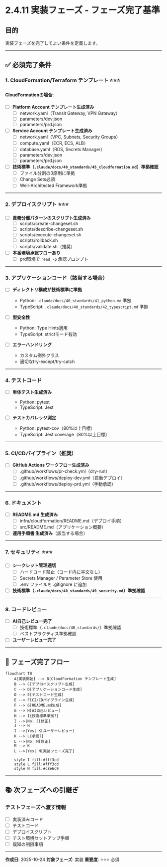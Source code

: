 # 2.4.11 実装フェーズ - フェーズ完了基準

## 目的

実装フェーズを完了してよい条件を定義します。

---

## ✅ 必須完了条件

### 1. CloudFormation/Terraform テンプレート ⭐⭐⭐

#### CloudFormationの場合:

- [ ] **Platform Account テンプレート生成済み**
  - [ ] network.yaml（Transit Gateway, VPN Gateway）
  - [ ] parameters/dev.json
  - [ ] parameters/prd.json

- [ ] **Service Account テンプレート生成済み**
  - [ ] network.yaml（VPC, Subnets, Security Groups）
  - [ ] compute.yaml（ECR, ECS, ALB）
  - [ ] database.yaml（RDS, Secrets Manager）
  - [ ] parameters/dev.json
  - [ ] parameters/prd.json

- [ ] **技術標準（`.claude/docs/40_standards/45_cloudformation.md`）準拠確認**
  - [ ] ファイル分割の3原則に準拠
  - [ ] Change Sets必須
  - [ ] Well-Architected Framework準拠

---

### 2. デプロイスクリプト ⭐⭐⭐

- [ ] **責務分離パターンのスクリプト生成済み**
  - [ ] scripts/create-changeset.sh
  - [ ] scripts/describe-changeset.sh
  - [ ] scripts/execute-changeset.sh
  - [ ] scripts/rollback.sh
  - [ ] scripts/validate.sh（推奨）

- [ ] **本番環境承認フローあり**
  - [ ] prd環境で `read -p` 承認プロンプト

---

### 3. アプリケーションコード（該当する場合）

- [ ] **ディレクトリ構成が技術標準に準拠**
  - Python: `.claude/docs/40_standards/41_python.md` 準拠
  - TypeScript: `.claude/docs/40_standards/42_typescript.md` 準拠

- [ ] **型安全性**
  - Python: Type Hints適用
  - TypeScript: strictモード有効

- [ ] **エラーハンドリング**
  - カスタム例外クラス
  - 適切なtry-except/try-catch

---

### 4. テストコード

- [ ] **単体テスト生成済み**
  - Python: pytest
  - TypeScript: Jest

- [ ] **テストカバレッジ測定**
  - Python: pytest-cov（80%以上目標）
  - TypeScript: Jest coverage（80%以上目標）

---

### 5. CI/CDパイプライン（推奨）

- [ ] **GitHub Actions ワークフロー生成済み**
  - [ ] .github/workflows/pr-check.yml（dry-run）
  - [ ] .github/workflows/deploy-dev.yml（自動デプロイ）
  - [ ] .github/workflows/deploy-prd.yml（手動承認）

---

### 6. ドキュメント

- [ ] **README.md 生成済み**
  - [ ] infra/cloudformation/README.md（デプロイ手順）
  - [ ] src/README.md（アプリケーション概要）

- [ ] **運用手順書 生成済み**（該当する場合）

---

### 7. セキュリティ ⭐⭐⭐

- [ ] **シークレット管理適切**
  - [ ] ハードコード禁止（コード内に平文なし）
  - [ ] Secrets Manager / Parameter Store 使用
  - [ ] .env ファイルを .gitignore に追加

- [ ] **技術標準（`.claude/docs/40_standards/49_security.md`）準拠確認**

---

### 8. コードレビュー

- [ ] **AI自己レビュー完了**
  - [ ] 技術標準（`.claude/docs/40_standards/`）準拠確認
  - [ ] ベストプラクティス準拠確認

- [ ] **ユーザーレビュー完了**

---

## 🔄 フェーズ完了フロー

```mermaid
flowchart TB
    A[実装開始] --> B[CloudFormation テンプレート生成]
    B --> C[デプロイスクリプト生成]
    C --> D[アプリケーションコード生成]
    D --> E[テストコード生成]
    E --> F[CI/CDパイプライン生成]
    F --> G[README.md生成]
    G --> H[AI自己レビュー]
    H --> I{技術標準準拠?}
    I -->|No| J[修正]
    J --> H
    I -->|Yes| K[ユーザーレビュー]
    K --> L{承認?}
    L -->|No| M[修正]
    M --> K
    L -->|Yes| N[実装フェーズ完了]

    style I fill:#fff3cd
    style L fill:#fff3cd
    style N fill:#c8e6c9
```

---

## 📚 次フェーズへの引継ぎ

### テストフェーズへ渡す情報

- [ ] 実装済みコード
- [ ] テストコード
- [ ] デプロイスクリプト
- [ ] テスト環境セットアップ手順
- [ ] 既知の制限事項

---

**作成日**: 2025-10-24
**対象フェーズ**: 実装
**重要度**: ⭐⭐⭐ 必須
